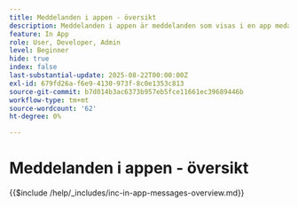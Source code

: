 ```yaml
---
title: Meddelanden i appen - översikt
description: Meddelanden i appen är meddelanden som visas i en app medan användaren aktivt använder den. De är överläggsmeddelanden som visas ovanpå appen. De visas inte på låsskärmen eller utanför appen, utan visas som banners, popup-fönster eller små kort när användaren utforskar appen.
feature: In App
role: User, Developer, Admin
level: Beginner
hide: true
index: false
last-substantial-update: 2025-08-22T00:00:00Z
exl-id: 679fd26a-f6e9-4130-973f-8c0e1353c813
source-git-commit: b7d014b3ac6373b957eb5fce11661ec39689446b
workflow-type: tm+mt
source-wordcount: '62'
ht-degree: 0%

---
```


# Meddelanden i appen - översikt

{{$include /help/_includes/inc-in-app-messages-overview.md}}
